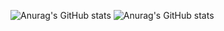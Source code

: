 ![Anurag's GitHub stats](https://github-readme-stats.vercel.app/api?username=nezzeur&show_icons=true)
![Anurag's GitHub stats](https://github-readme-stats.vercel.app/api?username=nezzeur&show_icons=true&theme=dracula)
